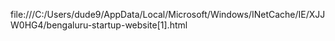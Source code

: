 file:///C:/Users/dude9/AppData/Local/Microsoft/Windows/INetCache/IE/XJJW0HG4/bengaluru-startup-website[1].html
